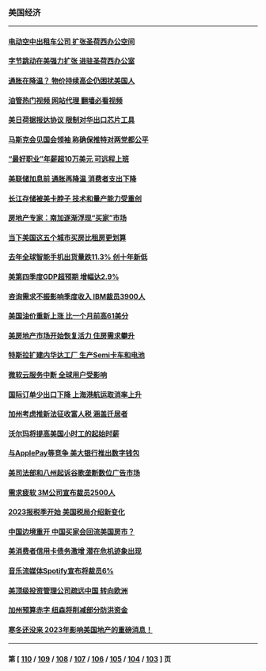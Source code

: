 ### 美国经济
---
#### [电动空中出租车公司 扩张圣荷西办公空间](../../pages/ncid1078158/n13917058.md?01281645) 
#### [字节跳动在美强力扩张  进驻圣荷西办公室](../../pages/ncid1078158/n13917047.md?01281645) 
#### [通胀在降温？ 物价持续高企仍困扰美国人](../../pages/ncid1078158/n13916949.md?01281645) 
#### [油管热门视频 网站代理 翻墙必看视频](http://138.2.39.72:81/youtube.html?epic-marker?01281645)
#### [美日荷据报达协议 限制对华出口芯片工具](../../pages/ncid1078158/n13916908.md?01281645) 
#### [马斯克会见国会领袖 称确保推特对两党都公平](../../pages/ncid1078158/n13916895.md?01281645) 
#### [“最好职业”年薪超10万美元 可远程上班](../../pages/ncid1078158/n13916850.md?01281645) 
#### [美联储加息前 通胀再降温 消费者支出下降](../../pages/ncid1078158/n13916815.md?01281645) 
#### [长江存储被美卡脖子 技术和量产能力受重创](../../pages/ncid1078158/n13916234.md?01281645) 
#### [房地产专家：南加逐渐浮现“买家”市场](../../pages/ncid1078158/n13916470.md?01281645) 
#### [当下美国这五个城市买房比租房更划算](../../pages/ncid1078158/n13916330.md?01281645) 
#### [去年全球智能手机出货量跌11.3% 创十年新低](../../pages/ncid1078158/n13916325.md?01281645) 
#### [美第四季度GDP超预期 增幅达2.9%](../../pages/ncid1078158/n13916144.md?01281645) 
#### [咨询需求不振影响季度收入 IBM裁员3900人](../../pages/ncid1078158/n13915581.md?01281645) 
#### [美国油价重新上涨 比一个月前高61美分](../../pages/ncid1078158/n13915560.md?01281645) 
#### [美房地产市场开始恢复活力 住房需求攀升](../../pages/ncid1078158/n13915574.md?01281645) 
#### [特斯拉扩建内华达工厂 生产Semi卡车和电池](../../pages/ncid1078158/n13915416.md?01281645) 
#### [微软云服务中断 全球用户受影响](../../pages/ncid1078158/n13915419.md?01281645) 
#### [国际订单少出口下降 上海港航运取消率上升](../../pages/ncid1078158/n13915042.md?01281645) 
#### [加州考虑推新法征收富人税 涵盖迁居者](../../pages/ncid1078158/n13915012.md?01281645) 
#### [沃尔玛将提高美国小时工的起始时薪](../../pages/ncid1078158/n13914923.md?01281645) 
#### [与ApplePay等竞争 美大银行推出数字钱包](../../pages/ncid1078158/n13914907.md?01281645) 
#### [美司法部和八州起诉谷歌垄断数位广告市场](../../pages/ncid1078158/n13914789.md?01281645) 
#### [需求疲软 3M公司宣布裁员2500人](../../pages/ncid1078158/n13914721.md?01281645) 
#### [2023报税季开始 美国税局介绍新变化](../../pages/ncid1078158/n13914403.md?01281645) 
#### [中国边境重开 中国买家会回流美国房市？](../../pages/ncid1078158/n13914354.md?01281645) 
#### [美消费者信用卡债务激增 潜在危机迹象出现](../../pages/ncid1078158/n13914350.md?01281645) 
#### [音乐流媒体Spotify宣布将裁员6%](../../pages/ncid1078158/n13914300.md?01281645) 
#### [美顶级投资管理公司疏远中国 转向欧洲](../../pages/ncid1078158/n13914279.md?01281645) 
#### [加州预算赤字 纽森将削减部分防洪资金](../../pages/ncid1078158/n13914006.md?01281645) 
#### [寒冬还没来 2023年影响美国地产的重磅消息！](../../pages/ncid1078158/n13913695.md?01281645) 

---
#### 第 [ [110](./110.md?01281645) / [109](./109.md?01281645) / [108](./108.md?01281645) / [107](./107.md?01281645) / [106](./106.md?01281645) / [105](./105.md?01281645) / [104](./104.md?01281645) / [103](./103.md?01281645) ] 页
